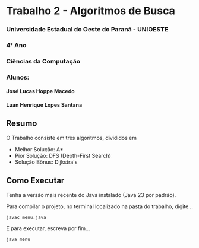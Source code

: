 # Trabalho 2 - Algoritmos de Busca

### Universidade Estadual do Oeste do Paraná - UNIOESTE
### 4° Ano
### Ciências da Computação

### Alunos:
#### José Lucas Hoppe Macedo
#### Luan Henrique Lopes Santana

## Resumo

O Trabalho consiste em três algoritmos, divididos em

- Melhor Solução: A*
- Pior Solução: DFS (Depth-First Search)
- Solução Bônus: Dijkstra's

## Como Executar

Tenha a versão mais recente do Java instalado (Java 23 por padrão).

Para compilar o projeto, no terminal localizado na pasta do trabalho, digite...

```
javac menu.java
```

E para executar, escreva por fim...

```
java menu
```

